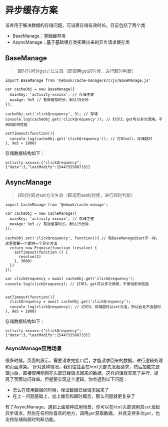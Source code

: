 # 异步缓存方案

该库用于解决数据的存储问题，可设置存储有效时长。目前包括了两个类

* BaseManage：基础缓存类
* AsyncManage：基于基础缓存类拓展出来的异步请求缓存类

## BaseManage

>超时时间对get方法生效（即调用get的时候，进行超时判断）

```
import BaseManage from '@ebook/cache-manage/src/js/BaseManage.js'

var cacheObj = new BaseManage({
  mainKey: 'activity-xxxxxx', // 存储主健
  maxAge: 9e5 // 有效缓存时长，默认15分钟
});

cacheObj.set('clickQrequency', 3); // 存储
console.log(cacheObj.get('clickQrequency')); // 打印3，get可以多次调用，不用怕影响性能

setTimeout(function(){
  console.log(cacheObj.get('clickQrequency')); // 打印null，存储超时
}, 9e5 + 1000)
```

存储数据结构如下：

```
activity-xxxxxx:{"clickQrequency":{"data":3,"lastModify":1544755560733}}
```

## AsyncManage

>超时时间对set方法生效（即调用set的时候，进行超时判断）

```
import CacheManage from '@ebook/cache-manage';

var cacheObj = new CacheManage({
  mainKey: 'activity-xxxxxx', // 存储主健
  maxAge: 9e5 // 有效缓存时长，默认15分钟
});

cacheObj.set('clickQrequency', function(){ // 和BaseManage的set不一样，这里需要一个提供一个异步方法
  return new Promise(function (resolve) {
    setTimeout(function () {
      resolve(3)
    }, 3000)
  })
});

var clickQrequency = await cacheObj.get('clickQrequency');
console.log(clickQrequency); // 打印3，get可以多次调用，不用怕影响性能


setTimeout(function(){
  clickQrequency = await cacheObj.get('clickQrequency');
  console.log(clickQrequency); // 打印3，存储超时以set为准，所以此处不会超时
}, 9e5 + 1000)

```

存储数据结构如下：

```
activity-xxxxxx:{"clickQrequency":{"data":3,"lastModify":1544755560733}}
```

### AsyncManage应用场景

很多时候，页面的展示，需要请求完接口后，才能请求回来的数据，进行逻辑处理和页面渲染。
针对这种情况，我们往往会在`html`头部先发起请求，然后加载完逻辑`js`后，直接使用刚刚在头部已经请求回来的数据，这样的话就实现了并行，提高了页面访问效率。但是要实现这个逻辑，你会遇到以下问题：

* 怎么在使用数据的时候，保证数据已经请求回来了
* 在上一问题基础上，加上缓存和超时概念，那么问题就更复杂了

有了AsyncManage，遇到上面那种应用场景，你可以在`html`头部调用其`set`发起异步请求，然后在任何你喜欢的地方，调用`get`获取数据。
并且支持多次`get`，也支持存储和超时判断功能。
